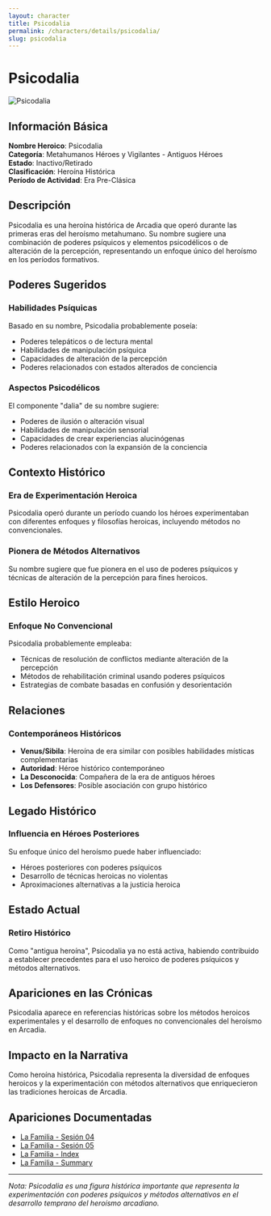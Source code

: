 ```yaml
---
layout: character
title: Psicodalia
permalink: /characters/details/psicodalia/
slug: psicodalia
---
```


# Psicodalia

<div class="character-photo">
  <img src="{{ site.baseurl }}/assets/img/characters/psicodalia.png" alt="Psicodalia" />
</div>

## Información Básica

**Nombre Heroico**: Psicodalia  
**Categoría**: Metahumanos Héroes y Vigilantes - Antiguos Héroes  
**Estado**: Inactivo/Retirado  
**Clasificación**: Heroína Histórica  
**Período de Actividad**: Era Pre-Clásica

## Descripción

Psicodalia es una heroína histórica de Arcadia que operó durante las primeras eras del heroísmo metahumano. Su nombre sugiere una combinación de poderes psíquicos y elementos psicodélicos o de alteración de la percepción, representando un enfoque único del heroísmo en los períodos formativos.

## Poderes Sugeridos

### Habilidades Psíquicas
Basado en su nombre, Psicodalia probablemente poseía:
- Poderes telepáticos o de lectura mental
- Habilidades de manipulación psíquica
- Capacidades de alteración de la percepción
- Poderes relacionados con estados alterados de conciencia

### Aspectos Psicodélicos
El componente "dalia" de su nombre sugiere:
- Poderes de ilusión o alteración visual
- Habilidades de manipulación sensorial
- Capacidades de crear experiencias alucinógenas
- Poderes relacionados con la expansión de la conciencia

## Contexto Histórico

### Era de Experimentación Heroica
Psicodalia operó durante un período cuando los héroes experimentaban con diferentes enfoques y filosofías heroicas, incluyendo métodos no convencionales.

### Pionera de Métodos Alternativos
Su nombre sugiere que fue pionera en el uso de poderes psíquicos y técnicas de alteración de la percepción para fines heroicos.

## Estilo Heroico

### Enfoque No Convencional
Psicodalia probablemente empleaba:
- Técnicas de resolución de conflictos mediante alteración de la percepción
- Métodos de rehabilitación criminal usando poderes psíquicos
- Estrategias de combate basadas en confusión y desorientación

## Relaciones

### Contemporáneos Históricos
- **Venus/Sibila**: Heroína de era similar con posibles habilidades místicas complementarias
- **Autoridad**: Héroe histórico contemporáneo
- **La Desconocida**: Compañera de la era de antiguos héroes
- **Los Defensores**: Posible asociación con grupo histórico

## Legado Histórico

### Influencia en Héroes Posteriores
Su enfoque único del heroísmo puede haber influenciado:
- Héroes posteriores con poderes psíquicos
- Desarrollo de técnicas heroicas no violentas
- Aproximaciones alternativas a la justicia heroica

## Estado Actual

### Retiro Histórico
Como "antigua heroína", Psicodalia ya no está activa, habiendo contribuido a establecer precedentes para el uso heroico de poderes psíquicos y métodos alternativos.

## Apariciones en las Crónicas

Psicodalia aparece en referencias históricas sobre los métodos heroicos experimentales y el desarrollo de enfoques no convencionales del heroísmo en Arcadia.

## Impacto en la Narrativa

Como heroína histórica, Psicodalia representa la diversidad de enfoques heroicos y la experimentación con métodos alternativos que enriquecieron las tradiciones heroicas de Arcadia.

## Apariciones Documentadas
- [La Familia - Sesión 04](../../campaigns/la-familia/session-04.md)
- [La Familia - Sesión 05](../../campaigns/la-familia/session-05.md)
- [La Familia - Index](../../campaigns/la-familia/index.md)
- [La Familia - Summary](../../campaigns/la-familia/summary/summary.md)

---

*Nota: Psicodalia es una figura histórica importante que representa la experimentación con poderes psíquicos y métodos alternativos en el desarrollo temprano del heroísmo arcadiano.*